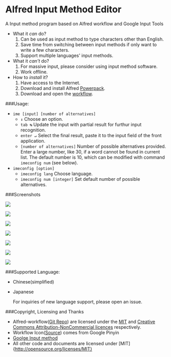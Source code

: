 # Alfred Input Method Editor

A Input method program based on Alfred workflow and Google Input Tools

* What it _can_ do?
	1. Can be used as input method to type characters other than English.
    2. Save time from switching between input methods if only want to write a few characters.
    3. Support multiple languages' input methods.
* What it _can't_ do?
    1. For massive input, please consider using input method software.
	2. Work offline.
* How to _install_ it?
	1. Have access to the Internet.
    2. Download and install Alfred [Powerpack](http://www.alfredapp.com/powerpack/).
    3. Download and open the [workflow](https://github.com/owenwater/alfred-ime/blob/master/IME.alfredworkflow?raw=true).

###Usage:
* `ime [input] [number of alternatives]`
	* `↕` Choose an option.
    * `tab ↹` Update the input with partial result for furthur input recognition.
    * `enter ↵` Select the final result, paste it to the input field of the front application.
    * `[number of alternatives]` Number of possible alternatives provided. Enter a large number, like 30, if a word cannot be found in current list. The default number is 10, which can be modified with command `imeconfig num` (see below). 
* `imeconfig [option]`
	* `imeconfig lang` Choose language.
    * `imeconfig num [integer]` Set default number of possible alternatives.
 
###Screenshots

![](https://raw.githubusercontent.com/owenwater/alfred-ime/master/screenshot/screenshot.gif "")

![](https://raw.githubusercontent.com/owenwater/alfred-ime/master/screenshot/screenshot_zh_1.png "")

![](https://raw.githubusercontent.com/owenwater/alfred-ime/master/screenshot/screenshot_zh_2.png "")

![](https://raw.githubusercontent.com/owenwater/alfred-ime/master/screenshot/screenshot_jp.png "")

![](https://raw.githubusercontent.com/owenwater/alfred-ime/master/screenshot/screenshot_config_1.png "")

![](https://raw.githubusercontent.com/owenwater/alfred-ime/master/screenshot/screenshot_config_2.png "")

![](https://raw.githubusercontent.com/owenwater/alfred-ime/master/screenshot/screenshot_config_3.png "") 
 
    
###Supported Language:
* Chinese(simplified)
* Japanese 
	
    For inquiries of new language support, please open an issue.

###Copyright, Licensing and Thanks

* Alfred-workflow([Git Repo](https://github.com/deanishe/alfred-workflow)) are licensed under the [MIT](http://opensource.org/licenses/MIT) and [Creative Commons Attribution-NonCommercial licences](https://creativecommons.org/licenses/by-nc/4.0/legalcode) respectively.
* Workflow Icon([Source](http://commons.wikimedia.org/wiki/File:GoogleIMENewLogo.png)) comes from Google Pinyin 
* [Goolge Input method](http://www.google.com/inputtools/)
* All other code and documents are licensed under [MIT]{http://opensource.org/licenses/MIT}

